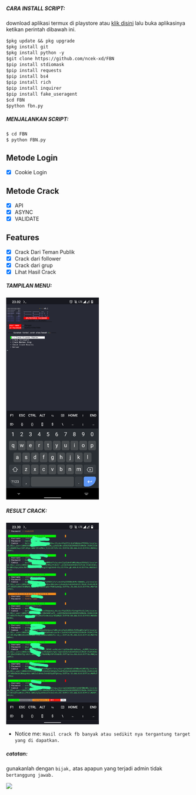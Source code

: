 
<h5 align="left">CARA INSTALL SCRIPT:</h5>

download aplikasi termux di playstore atau <a href="https://f-droid.org/repo/com.termux_118.apk">klik disini</a> lalu buka aplikasinya ketikan perintah dibawah ini.


    $pkg update && pkg upgrade
    $pkg install git
    $pkg install python -y
    $git clone https://github.com/ncek-xd/FBN
    $pip install stdiomask
    $pip install requests
    $pip install bs4
    $pip install rich
    $pip install inquirer
    $pip install fake_useragent
    $cd FBN
    $python fbn.py


<h5 align="left">MENJALANKAN SCRIPT:</h5>

    $ cd FBN
    $ python FBN.py
    
## Metode Login
- [x] Cookie Login

## Metode Crack
- [x] API
- [x] ASYNC
- [x] VALIDATE

## Features
- [x] Crack Dari Teman Publik
- [x] Crack dari follower
- [x] Crack dari grup  
- [x] Lihat Hasil Crack
<h5 align="left">TAMPILAN MENU:</h5>
<img src="https://raw.githubusercontent.com/ncek-XD/FBN/main/assets/Screenshot_20230927-230209_Termux.png" width=50% height=50%>

<h5 align="left">RESULT CRACK:</h5>

<img src="https://raw.githubusercontent.com/ncek-XD/FBN/main/assets/WhatsApp%20Image%202023-09-27%20at%2023.31.42.jpg" width=50% height=50%>

- Notice me: ```Hasil crack fb banyak atau sedikit nya tergantung target yang di dapatkan.```


<h5 align="left">catatan:</h5>

gunakanlah dengan ```bijak,``` atas apapun yang terjadi admin tidak ```bertanggung jawab.```

<a href="https://github.com/ncek-xd">
  <img width="40%" src="https://avatars.githubusercontent.com/u/101446019?s=96&v=4" />
</a>
